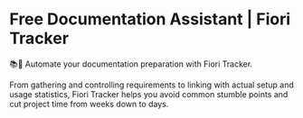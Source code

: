# Free Documentation Assistant | Fiori Tracker

📚💨 Automate your documentation preparation with Fiori Tracker.

From gathering and controlling requirements to linking with actual setup and usage statistics, Fiori Tracker helps you avoid common stumble points and cut project time from weeks down to days.






